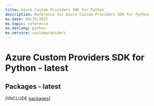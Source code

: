 ```yaml
---
title: Azure Custom Providers SDK for Python
description: Reference for Azure Custom Providers SDK for Python
ms.date: 04/25/2025
ms.topic: reference
ms.devlang: python
ms.service: customproviders
---
```

# Azure Custom Providers SDK for Python - latest
## Packages - latest
[!INCLUDE [packages](custom-providers-index.md)]